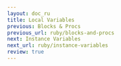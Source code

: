 ```yaml
---
layout: doc_ru
title: Local Variables
previous: Blocks & Procs
previous_url: ruby/blocks-and-procs
next: Instance Variables
next_url: ruby/instance-variables
review: true
---
```

